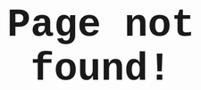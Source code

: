 <div style="display:grid;align-content:center;height:100%">
<h1 align="center" style="font-size:5em;font-family:'Courier New'">Page not found!</h1>
</div>
